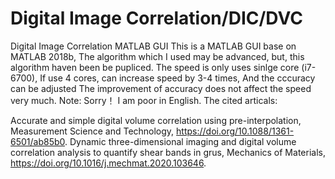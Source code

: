# Digital Image Correlation/DIC/DVC
Digital Image Correlation MATLAB GUI
This is a MATLAB GUI base on MATLAB 2018b,
The algorithm which I used may be advanced,
but, this algorithm haven been be pupliced.
The speed is only uses sinlge core (i7-6700),
If use 4 cores, can increase speed by 3-4 times,
And the cccuracy can be adjusted
The improvement of accuracy does not affect the speed very much.
Note: Sorry！ I am poor in English.
The cited articals:

Accurate and simple digital volume correlation using pre-interpolation, Measurement Science and Technology, https://doi.org/10.1088/1361-6501/ab85b0.
Dynamic three-dimensional imaging and digital volume correlation analysis to quantify shear bands in grus, Mechanics of Materials, https://doi.org/10.1016/j.mechmat.2020.103646.
